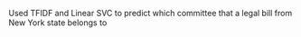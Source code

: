 
Used TFIDF and Linear SVC to predict which committee that a legal bill from New York state belongs to
